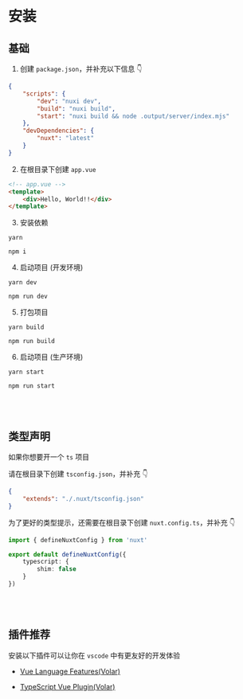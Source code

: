 # 安装

## 基础

1. 创建 `package.json`，并补充以下信息 👇

```json
{
	"scripts": {
		"dev": "nuxi dev",
		"build": "nuxi build",
		"start": "nuxi build && node .output/server/index.mjs"
	},
	"devDependencies": {
		"nuxt": "latest"
	}
}
```

2. 在根目录下创建 `app.vue`

```html
<!-- app.vue -->
<template>
	<div>Hello, World!!</div>
</template>
```

3. 安装依赖

<CodeGroup>
  <CodeGroupItem title="yarn" active>

```shell
yarn
```

  </CodeGroupItem>

  <CodeGroupItem title="npm">

```shell
npm i
```

  </CodeGroupItem>

</CodeGroup>

4. 启动项目 (开发环境)

<CodeGroup>
  <CodeGroupItem title="yarn" active>

```shell
yarn dev
```

  </CodeGroupItem>

  <CodeGroupItem title="npm">

```shell
npm run dev
```

  </CodeGroupItem>

</CodeGroup>

5. 打包项目

<CodeGroup>
  <CodeGroupItem title="yarn" active>

```shell
yarn build
```

  </CodeGroupItem>

  <CodeGroupItem title="npm">

```shell
npm run build
```

  </CodeGroupItem>

</CodeGroup>

6. 启动项目 (生产环境)

<CodeGroup>
  <CodeGroupItem title="yarn" active>

```shell
yarn start
```

  </CodeGroupItem>

  <CodeGroupItem title="npm">

```shell
npm run start
```

  </CodeGroupItem>

</CodeGroup>

<br />
<br />

## 类型声明

如果你想要开一个 `ts` 项目

请在根目录下创建 `tsconfig.json`，并补充 👇

```json
{
	"extends": "./.nuxt/tsconfig.json"
}
```

为了更好的类型提示，还需要在根目录下创建 `nuxt.config.ts`，并补充 👇

```ts
import { defineNuxtConfig } from 'nuxt'

export default defineNuxtConfig({
	typescript: {
		shim: false
	}
})
```

<br />
<br />

## 插件推荐

安装以下插件可以让你在 `vscode` 中有更友好的开发体验

- [Vue Language Features(Volar)](https://marketplace.visualstudio.com/items?itemName=johnsoncodehk.volar)

- [TypeScript Vue Plugin(Volar)](https://marketplace.visualstudio.com/items?itemName=johnsoncodehk.vscode-typescript-vue-plugin)
